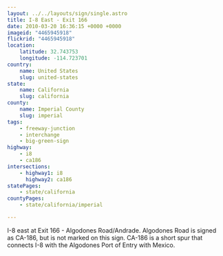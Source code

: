 ```yaml
---
layout: ../../layouts/sign/single.astro
title: I-8 East - Exit 166
date: 2010-03-20 16:36:15 +0000 +0000
imageid: "4465945918"
flickrid: "4465945918"
location:
    latitude: 32.743753
    longitude: -114.723701
country:
    name: United States
    slug: united-states
state:
    name: California
    slug: california
county:
    name: Imperial County
    slug: imperial
tags:
    - freeway-junction
    - interchange
    - big-green-sign
highway:
    - i8
    - ca186
intersections:
    - highway1: i8
      highway2: ca186
statePages:
    - state/california
countyPages:
    - state/california/imperial

---
```

I-8 east at Exit 166 - Algodones Road/Andrade.  Algodones Road is signed as CA-186, but is not marked on this sign.  CA-186 is a short spur that connects I-8 with the Algodones Port of Entry with Mexico.